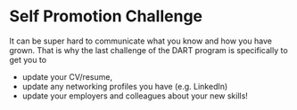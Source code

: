 # Self Promotion Challenge

It can be super hard to communicate what you know and how you have grown. That is why the last challenge of the DART program is specifically to get you to 
* update your CV/resume, 
* update any networking profiles you have (e.g. LinkedIn)
* update your employers and colleagues about your new skills!